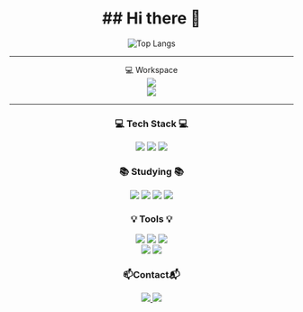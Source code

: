 <div align="center">
  <h1>## Hi there 👋</h1>

![Top Langs](https://github-readme-stats.vercel.app/api/top-langs/?username=Kimmyeonghyeon0&layout=compact)

<hr>
💻 Workspace<br>
<img src="https://img.shields.io/badge/Apple-MacBook_Pro-999999?style=for-the-badge&logo=apple&logoColor=white">
<br>
<img src="https://img.shields.io/badge/mac%20os-000000?style=for-the-badge&logo=apple&logoColor=white">


<hr>
<h3 align="center"> 💻 Tech Stack 💻 </h3>
<img src="https://img.shields.io/badge/Python-3776AB?style=for-the-badge&logo=python&logoColor=white"/>
<img src="https://img.shields.io/badge/CSS3-1572B6?style=for-the-badge&logo=css3&logoColor=white">
<img src="https://img.shields.io/badge/HTML5-E34F26?style=for-the-badge&logo=html5&logoColor=white">

<h3 align="center"> 📚 Studying 📚 </h3>
<img src="https://img.shields.io/badge/github-181717?style=for-the-badge&logo=github&logoColor=white">
<img src="https://img.shields.io/badge/git-F05032?style=for-the-badge&logo=git&logoColor=white">
<img src="https://img.shields.io/badge/amazonaws-232F3E?style=for-the-badge&logo=amazonaws&logoColor=white">
<img src="https://img.shields.io/badge/django-092E20?style=for-the-badge&logo=django&logoColor=white">


<h3 align="center">💡 Tools 💡</h3>
<img src="https://img.shields.io/badge/Visual_Studio-5C2D91?style=for-the-badge&logo=visual%20studio&logoColor=white">
<img src="https://img.shields.io/badge/Colab-F9AB00?style=for-the-badge&logo=googlecolab&color=525252">
<img src="https://img.shields.io/badge/github-181717?style=for-the-badge&logo=github&logoColor=white">
<br>
<img src="https://img.shields.io/badge/git-F05032?style=for-the-badge&logo=git&logoColor=white">
<img src="https://img.shields.io/badge/Notion-000000?style=for-the-badge&logo=notion&logoColor=white">


<h3 align="center">📫Contact📬</h3>

<a href="mailto:(audguss00915@gmail.com)" target="_blank">
<img src="https://img.shields.io/badge/Gmail-D14836?style=for-the-badge&logo=gmail&logoColor=white"/>
</a>

<a href="(https://www.discord.com/352307310774976513)" target="_blank">
<img src="https://img.shields.io/badge/Discord-7289DA?style=for-the-badge&logo=discord&logoColor=white"/>
</a>



</div>
<!--
**Kimmyeonghyeon0/Kimmyeonghyeon0** is a ✨ _special_ ✨ repository because its `README.md` (this file) appears on your GitHub profile.

Here are some ideas to get you started:

- 🔭 I’m currently working on ...
- 🌱 I’m currently learning ...
- 👯 I’m looking to collaborate on ...
- 🤔 I’m looking for help with ...W
- 💬 Ask me about ...
- 📫 How to reach me: ...
- 😄 Pronouns: ...
- ⚡ Fun fact: ...
-->
